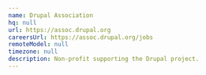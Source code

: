 ```yaml
---
name: Drupal Association
hq: null
url: https://assoc.drupal.org
careersUrl: https://assoc.drupal.org/jobs
remoteModel: null
timezone: null
description: Non-profit supporting the Drupal project.
---
```


